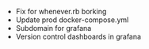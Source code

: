 * Fix for whenever.rb borking
* Update prod docker-compose.yml
* Subdomain for grafana
* Version control dashboards in grafana